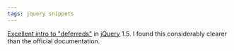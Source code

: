 ```yaml
---
tags: jquery snippets
---
```


[Excellent intro to "deferreds"](http://www.erichynds.com/jquery/using-deferreds-in-jquery/) in [jQuery](/wiki/jQuery) 1.5. I found this considerably clearer than the official documentation.
